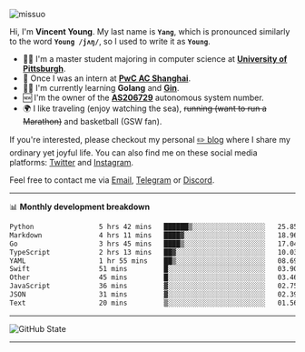 <p align="left"> <img src="https://komarev.com/ghpvc/?username=missuo&label=Profile%20views&color=0e75b6&style=flat" alt="missuo" /> </p>


Hi, I'm **Vincent Young**. My last name is **`Yang`**, which is pronounced similarly to the word **`Young /jʌŋ/`**, so I used to write it as **`Young`**. 

-  👨‍🎓 I'm a master student majoring in computer science at [**University of Pittsburgh**](https://www.pitt.edu).
-  💼 Once I was an intern at **[PwC AC Shanghai](https://www.linkedin.com/company/pwc-ac-shanghai/)**.
-  👨‍💻 I'm currently learning **Golang** and [**Gin**](https://github.com/gin-gonic/gin).
-  🆕 I'm the owner of the **[AS206729](https://bgp.tools/AS206729)** autonomous system number.
-  🌍 I like traveling (enjoy watching the sea), ~~running (want to run a Marathon)~~ and basketball (GSW fan).

If you're interested, please checkout my personal [✏️ blog](https://missuo.me/) where I share my ordinary yet joyful life. You can also find me on these social media platforms: [Twitter](https://twitter.com/m1ssuo) and [Instagram](https://www.instagram.com/m1ssuo).

Feel free to contact me via <a href="mailto:i@yyt.moe">Email</a>, [Telegram](https://t.me/missuo) or [Discord](https://discordapp.com/users/missuo#7448).

-------

📊 **Monthly development breakdown**
<!--START_SECTION:waka-->

```txt
Python                5 hrs 42 mins   ██████▒░░░░░░░░░░░░░░░░░░   25.85 %
Markdown              4 hrs 11 mins   ████▓░░░░░░░░░░░░░░░░░░░░   18.96 %
Go                    3 hrs 45 mins   ████▒░░░░░░░░░░░░░░░░░░░░   17.04 %
TypeScript            2 hrs 13 mins   ██▓░░░░░░░░░░░░░░░░░░░░░░   10.03 %
YAML                  1 hr 55 mins    ██▒░░░░░░░░░░░░░░░░░░░░░░   08.69 %
Swift                 51 mins         █░░░░░░░░░░░░░░░░░░░░░░░░   03.90 %
Other                 45 mins         █░░░░░░░░░░░░░░░░░░░░░░░░   03.46 %
JavaScript            36 mins         ▓░░░░░░░░░░░░░░░░░░░░░░░░   02.75 %
JSON                  31 mins         ▓░░░░░░░░░░░░░░░░░░░░░░░░   02.39 %
Text                  20 mins         ▒░░░░░░░░░░░░░░░░░░░░░░░░   01.56 %
```

<!--END_SECTION:waka-->

-------

![GitHub State](https://github-readme-stats.vercel.app/api?username=missuo&show_icons=true&theme=dracula)

-------

